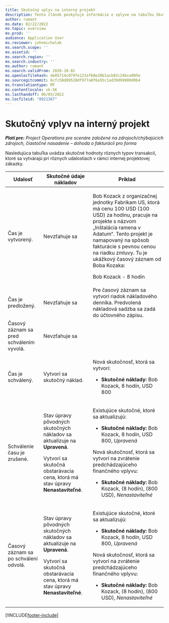 ```yaml
---
title: Skutočný vplyv na interný projekt
description: Tento článok poskytuje informácie o vplyve na tabuľku Skutočné údaje pri rôznych udalostiach interného projektu v spoločnosti Microsoft Dynamics 365 Project Operations.
author: rumant
ms.date: 02/22/2022
ms.topic: overview
ms.prod: ''
audience: Application User
ms.reviewer: johnmichalak
ms.search.scope: ''
ms.assetid: ''
ms.search.region: ''
ms.search.industry: ''
ms.author: rumant
ms.search.validFrom: 2020-10-01
ms.openlocfilehash: de05714c079fe121ef68e28b1acb82c24bce095e
ms.sourcegitcommit: 6cfc50d89528df977a8f6a55c1ad39d99800d9b4
ms.translationtype: MT
ms.contentlocale: sk-SK
ms.lasthandoff: 06/03/2022
ms.locfileid: "8921367"
---
```

# <a name="actuals-impact-for-an-internal-project"></a>Skutočný vplyv na interný projekt

_**Platí pre:** Project Operations pre scenáre založené na zdrojoch/chýbajúcich zdrojoch, čiastočné nasadenie – dohoda o fakturácii pro forma_

Nasledujúca tabuľka uvádza skutočné hodnoty rôznych typov transakcií, ktoré sa vytvárajú pri rôznych udalostiach v rámci internej projektovej zákazky.

| Udalosť | Skutočné údaje nákladov | Príklad |
|---|---|---|
| Čas je vytvorený. | Nevzťahuje sa | <p>Bob Kozack z organizačnej jednotky Fabrikam US, ktorá má cenu 100 USD (100 USD) za hodinu, pracuje na projekte s názvom „Inštalácia ramena v Adatum“. Tento projekt je namapovaný na spôsob fakturácie s pevnou cenou na riadku zmluvy. Tu je ukážkový časový záznam od Boba Kozaka:</p><p>Bob Kozack - 8 hodín</p> |
| Čas je predložený. | Nevzťahuje sa | Pre časový záznam sa vytvorí riadok nákladového denníka. Predvolená nákladová sadzba sa zadá do účtovného zápisu. |
| Časový záznam sa pred schválením vyvolá. | Nevzťahuje sa | |
| Čas je schválený. | Vytvorí sa skutočný náklad. | <p>Nová skutočnosť, ktorá sa vytvorí:</p><ul><li>**Skutočné náklady:** Bob Kozack, 8 hodín, USD 800</li></ul> |
| Schválenie času je zrušené. | <p>Stav úpravy pôvodných skutočných nákladov sa aktualizuje na **Upravená**.</p><p>Vytvorí sa skutočná obstarávacia cena, ktorá má stav úpravy **Nenastaviteľné**.</p> | <p>Existujúce skutočné, ktoré sa aktualizujú:</p><ul><li>**Skutočné náklady:** Bob Kozack, 8 hodín, USD 800, *Upravená*</li></ul><p>Nová skutočnosť, ktorá sa vytvorí na zvrátenie predchádzajúceho finančného vplyvu:</p><ul><li>**Skutočné náklady:** Bob Kozack, (8 hodín), (800 USD), *Nenastaviteľné*</li></ul> |
| Časový záznam sa po schválení odvolá. | <p>Stav úpravy pôvodných skutočných nákladov sa aktualizuje na **Upravená**.</p><p>Vytvorí sa skutočná obstarávacia cena, ktorá má stav úpravy **Nenastaviteľné**.</p> | <p>Existujúce skutočné, ktoré sa aktualizujú:</p><ul><li>**Skutočné náklady:** Bob Kozack, 8 hodín, USD 800, *Upravená*</li></ul><p>Nová skutočnosť, ktorá sa vytvorí na zvrátenie predchádzajúceho finančného vplyvu:</p><ul><li>**Skutočné náklady:** Bob Kozack, (8 hodín), (800 USD), *Nenastaviteľné*</li></ul> |

[!INCLUDE[footer-include](../includes/footer-banner.md)]
